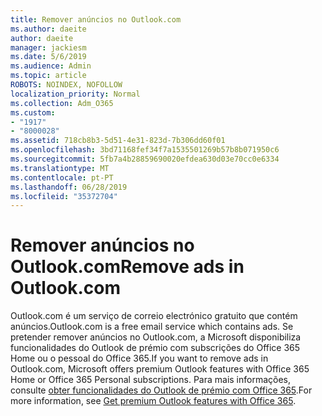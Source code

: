 ```yaml
---
title: Remover anúncios no Outlook.com
ms.author: daeite
author: daeite
manager: jackiesm
ms.date: 5/6/2019
ms.audience: Admin
ms.topic: article
ROBOTS: NOINDEX, NOFOLLOW
localization_priority: Normal
ms.collection: Adm_O365
ms.custom:
- "1917"
- "8000028"
ms.assetid: 718cb8b3-5d51-4e31-823d-7b306dd60f01
ms.openlocfilehash: 3bd71168fef34f7a1535501269b57b8b071950c6
ms.sourcegitcommit: 5fb7a4b28859690020efdea630d03e70cc0e6334
ms.translationtype: MT
ms.contentlocale: pt-PT
ms.lasthandoff: 06/28/2019
ms.locfileid: "35372704"
---
```

# <a name="remove-ads-in-outlookcom"></a><span data-ttu-id="6941d-102">Remover anúncios no Outlook.com</span><span class="sxs-lookup"><span data-stu-id="6941d-102">Remove ads in Outlook.com</span></span>

<span data-ttu-id="6941d-103">Outlook.com é um serviço de correio electrónico gratuito que contém anúncios.</span><span class="sxs-lookup"><span data-stu-id="6941d-103">Outlook.com is a free email service which contains ads.</span></span> <span data-ttu-id="6941d-104">Se pretender remover anúncios no Outlook.com, a Microsoft disponibiliza funcionalidades do Outlook de prémio com subscrições do Office 365 Home ou o pessoal do Office 365.</span><span class="sxs-lookup"><span data-stu-id="6941d-104">If you want to remove ads in Outlook.com, Microsoft offers premium Outlook features with Office 365 Home or Office 365 Personal subscriptions.</span></span> <span data-ttu-id="6941d-105">Para mais informações, consulte [obter funcionalidades do Outlook de prémio com Office 365](https://go.microsoft.com/fwlink/?linkid=872181).</span><span class="sxs-lookup"><span data-stu-id="6941d-105">For more information, see [Get premium Outlook features with Office 365](https://go.microsoft.com/fwlink/?linkid=872181).</span></span>